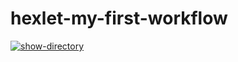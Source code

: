 # hexlet-my-first-workflow

[![show-directory](https://github.com/axfz123/hexlet-my-first-workflow/actions/workflows/show-directory.yml/badge.svg)](https://github.com/axfz123/hexlet-my-first-workflow/actions/workflows/show-directory.yml)


